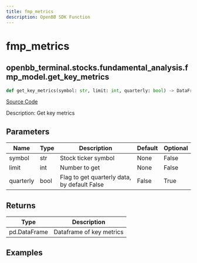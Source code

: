 ```yaml
---
title: fmp_metrics
description: OpenBB SDK Function
---
```


# fmp_metrics

## openbb_terminal.stocks.fundamental_analysis.fmp_model.get_key_metrics

```python title='openbb_terminal/stocks/fundamental_analysis/fmp_model.py'
def get_key_metrics(symbol: str, limit: int, quarterly: bool) -> DataFrame
```
[Source Code](https://github.com/OpenBB-finance/OpenBBTerminal/tree/main/openbb_terminal/stocks/fundamental_analysis/fmp_model.py#L415)

Description: Get key metrics

## Parameters

| Name | Type | Description | Default | Optional |
| ---- | ---- | ----------- | ------- | -------- |
| symbol | str | Stock ticker symbol | None | False |
| limit | int | Number to get | None | False |
| quarterly | bool | Flag to get quarterly data, by default False | False | True |

## Returns

| Type | Description |
| ---- | ----------- |
| pd.DataFrame | Dataframe of key metrics |

## Examples

